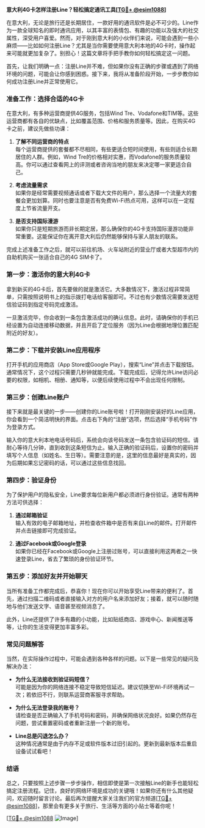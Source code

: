 **意大利4G卡怎样注册Line？轻松搞定通讯工具[[TG💪+ @esim1088](https://t.me/s/esim1088)]**

在意大利，无论是旅行还是长期居住，一款好用的通讯软件是必不可少的。Line作为一款全球知名的即时通讯应用，以其丰富的表情包、有趣的功能以及强大的社交属性，深受用户喜爱。然而，对于刚到意大利的小伙伴们来说，可能会遇到一些小麻烦——比如如何注册Line？尤其是当你需要使用意大利本地的4G卡时，操作起来可能就更加复杂了。别担心！这篇文章将手把手教你如何轻松搞定这一问题。

首先，让我们明确一点：注册Line并不难，但如果你没有正确的步骤或遇到了网络环境的问题，可能会让你感到困惑。接下来，我将从准备阶段开始，一步步教你如何成功注册Line并正常使用它。

### **准备工作：选择合适的4G卡**
在意大利，有多种运营商提供4G服务，包括Wind Tre、Vodafone和TIM等。这些运营商都有各自的优缺点，比如覆盖范围、价格和服务质量等。因此，在购买4G卡之前，建议先做些功课：

1. **了解不同运营商的特点**  
   每个运营商提供的套餐都不尽相同，有些更适合短时间使用，有些则适合长期居住的人群。例如，Wind Tre的价格相对实惠，而Vodafone的服务质量较高。你可以通过查看网上的评测或者咨询当地的朋友来决定哪一家更适合自己。

2. **考虑流量需求**  
   如果你是经常需要视频通话或者下载大文件的用户，那么选择一个流量大的套餐会更加划算。同时也要注意是否有免费Wi-Fi热点可用，这样可以在一定程度上节省流量开支。

3. **是否支持国际漫游**  
   如果你只是短期旅游而非长期定居，那么确保你的4G卡支持国际漫游功能非常重要。这能保证你在离开意大利后仍然能够保持与家人朋友的联系。

完成上述准备工作之后，就可以前往机场、火车站附近的营业厅或者大型超市内的自助机购买一张适合自己的4G SIM卡了。

### **第一步：激活你的意大利4G卡**
拿到新买的4G卡后，首先要做的就是激活它。大多数情况下，激活过程非常简单，只需按照说明书上的指示拨打电话给客服即可。不过也有少数情况需要发送短信验证码到指定号码完成激活。

一旦激活完毕，你会收到一条包含激活成功的确认信息。此时，请确保你的手机已经设置为自动连接移动数据，并且开启了定位服务（因为Line会根据地理位置匹配附近的好友）。

### **第二步：下载并安装Line应用程序**
打开手机的应用商店（App Store或Google Play），搜索“Line”并点击下载按钮。通常情况下，这个过程只需要几秒钟就能完成。下载完成后，记得允许Line访问必要的权限，如相机、相册、通知等，以便后续使用过程中不会出现任何限制。

### **第三步：创建Line账户**
接下来就是最关键的一步——创建你的Line账号啦！打开刚刚安装好的Line应用，你会看到一个简洁明快的界面。点击右下角的“注册”选项，然后选择“手机号码”作为登录方式。

输入你的意大利本地电话号码后，系统会向该号码发送一条包含验证码的短信。请耐心等待几分钟，直到收到这条短信为止。输入正确的验证码后，设置你的密码并填写个人信息（如姓名、生日等）。需要注意的是，这里的信息最好是真实的，因为后期如果忘记密码的话，可以通过这些信息找回。

### **第四步：验证身份**
为了保护用户的隐私安全，Line要求每位新用户都必须进行身份验证。通常有两种方法可供选择：

1. **通过邮箱验证**  
   输入有效的电子邮箱地址，并检查收件箱中是否有来自Line的邮件。打开邮件并点击链接即可完成验证。

2. **通过Facebook或Google登录**  
   如果你已经在Facebook或Google上注册过账号，可以直接利用这两者之一快速登录Line，省去了繁琐的身份验证环节。

### **第五步：添加好友并开始聊天**
当所有准备工作都完成后，恭喜你！现在你可以开始享受Line带来的便利了。首先，通过扫描二维码或者直接输入对方的用户名来添加好友；接着，就可以随时随地与他们发送文字、语音甚至视频消息了。

此外，Line还提供了许多有趣的小功能，比如贴纸商店、游戏中心、新闻推送等等，让你的生活变得更加丰富多彩。

### **常见问题解答**
当然，在实际操作过程中，可能会遇到各种各样的问题。以下是一些常见的疑问及解决办法：

- **为什么无法接收到验证码短信？**  
  可能是因为你的网络连接不稳定导致短信延迟。建议切换至Wi-Fi环境再试一次；若依旧不行，则联系运营商客服寻求帮助。

- **为什么无法登录我的账号？**  
  请检查是否正确输入了手机号码和密码，并确保网络状况良好。如果仍然存在问题，尝试重置密码或者重新注册一个新的账号。

- **Line总是闪退怎么办？**  
  这种情况通常是由于内存不足或软件版本过旧引起的。更新到最新版本后重启设备试试看吧！

### **结语**
总之，只要按照上述步骤一步步操作，相信即使是第一次接触Line的新手也能轻松搞定注册流程。记住，良好的网络环境是成功的关键哦！如果你还有什么其他疑问，欢迎随时留言讨论。最后再次提醒大家关注我们的官方频道[[TG💪+ @esim1088](https://t.me/s/esim1088)]，那里会有更多关于旅行、生活等方面的小贴士等着你呢！

[[TG💪+ @esim1088](https://t.me/s/esim1088) ![Image](https://i.postimg.cc/4NQfJmqS/Snipaste-2025-05-13-00-14-12.png)]